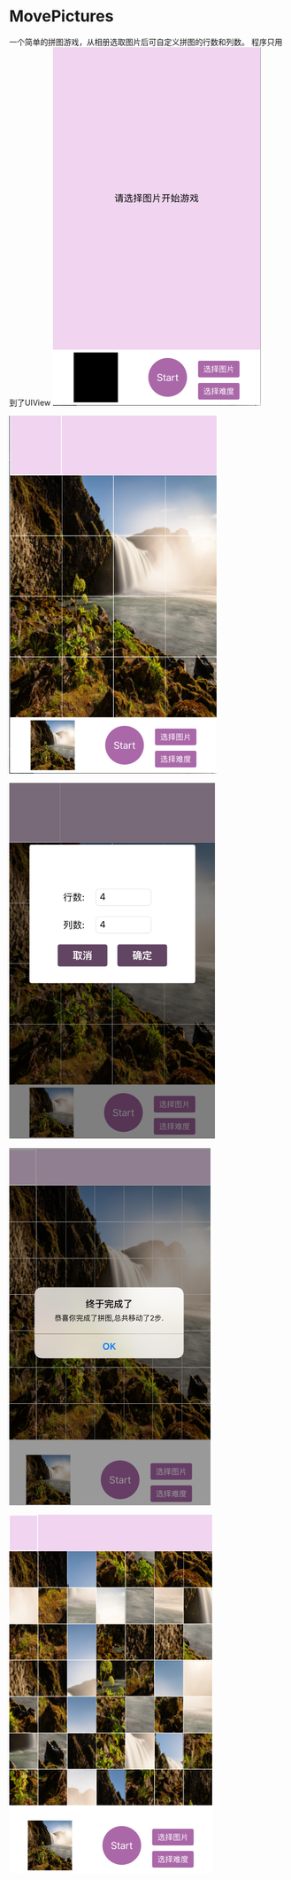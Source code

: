 # MovePictures
一个简单的拼图游戏，从相册选取图片后可自定义拼图的行数和列数。
程序只用到了UIView
![image](https://github.com/xjmeplws/MovePictures/blob/master/images/1.png)

![image](https://github.com/xjmeplws/MovePictures/blob/master/images/2.png)


![image](https://github.com/xjmeplws/MovePictures/blob/master/images/3.png)

![image](https://github.com/xjmeplws/MovePictures/blob/master/images/4.png)

![image](https://github.com/xjmeplws/MovePictures/blob/master/images/5.png)
